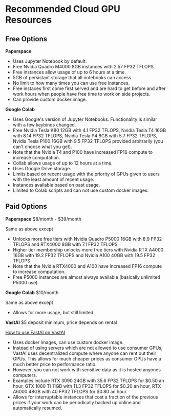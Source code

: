 # Recommended Cloud GPU Resources

## Free Options
**Paperspace**

* Uses Jupyter Notebook by default.
* Free Nvidia Quadro M4000 8GB instances with 2.57 FP32 TFLOPS.
* Free instances allow usage of up to 6 hours at a time.
* 5GB of persistant storage that all notebooks can access.
* No limit to how many times you can use free instances.
* Free instaces first come first served and are hard to get before and after work hours when people have free time to work on side projects.
* Can provide custom docker image.

**Google Colab**

* Uses Google's version of Jupyter Notebooks. Functionality is similar with a few keybinds changed.
* Free Nvidia Tesla K80 12GB with 4.1 FP32 TFLOPS, Nvidia Tesla T4 16GB with 8.14 FP32 TFLOPS, Nvidia Tesla P4 8GB with 5.7 FP32 TFLOPS, Nvidia Tesla P100 16GB with 9.5 FP32 TFLOPS provided arbitrarily (you can't choose what you get).
* Note that the Nvidia T4 and P100 have increased FP16 compute to increase computation.
* Collab allows usage of up to 12 hours at a time.
* Uses Google Drive storage.
* Limits based on recent usage with the priority of GPUs given to users with the least amount of recent usage.
* Instances available based on past usage.
* Limited to Colab scripts and can not use custom docker images.

## Paid Options
**Paperspace** $8/month - $39/month

Same as above except

* Unlocks more free tiers with Nvidia Quadro P5000 16GB with 8.9 FP32 TFLOPS and RTX4000 8GB with 7.1 FP32 TFLOPS
* Higher tier membership unlocks more free tiers with Nvidia RTX A4000 16GB with 19.2 FP32 TFLOPS and Nvidia A100 40GB with 19.5 FP32 TFLOPS
* Note that the Nvidia RTX4000 and A100 have increased FP16 compute to increase computation.
* Free P5000 instances are almost always available (basically unlimited P5000 use).

**Google Colab** $10/month

Same as above except

* Allows for more usage, but still limited

**VastAI** $5 deposit minimum, price depends on rental

[How to use FastAI on VastAI](/projects/fastaivastai)

* Uses docker images, can use custom docker image.
* Instead of using servers which are not allowed to use consumer GPUs, VastAI uses decentralized compute
where anyone can rent out their GPUs. This allows for much cheaper prices as consumer GPUs have a much better
price to performance ratio.
* However, you can not work with sensitive data as it is hosted anyones computers.
* Examples include RTX 3090 24GB with 35.6 FP32 TFLOPS for $0.50 an hour, GTX 1080 Ti 11GB with 11.3 FP32 TFLOPS for $0.20 an hour,
RTX A6000 48GB with 40 FP32 TFLOPS for $0.80 an hour.
* Allows for interruptable instances that cost a fraction of the previous prices if your work can be periodically backed up online
and automatically resumed.